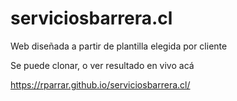 # serviciosbarrera.cl
Web diseñada a partir de plantilla elegida por cliente

Se puede clonar, o ver resultado en vivo acá

https://rparrar.github.io/serviciosbarrera.cl/
